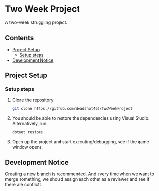 # Two Week Project

A two-week struggling project.

## Contents

- [Project Setup](#project-setup)
  - [Setup steps](#setup-steps)
- [Development Notice](#development-notice)
## Project Setup

### Setup steps

1. Clone the repository

   ```bash
   git clone https://github.com/deadshot465/TwoWeekProject
   ```

2. You should be able to restore the dependencies using Visual Studio. Alternatively, run:

   ```bash
   dotnet restore
   ```

3. Open up the project and start executing/debugging, see if the game window opens.

## Development Notice

Creating a new branch is recommended. And every time when we want to merge something, we should assign each other as a reviewer and see if there are conflicts.